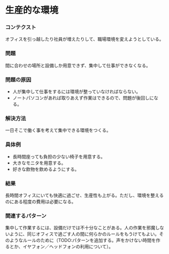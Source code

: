 生産的な環境
=====================

### コンテクスト

オフィスを引っ越したり社員が増えたりして、職場環境を変えようとしている。

### 問題

間に合わせの場所と設備しか用意できず、集中して仕事ができなくなる。

### 問題の原因

- 人が集中して仕事をするには環境が整っていなければならない。
- ノートパソコンがあれば取りあえず作業はできるので、問題が後回しになる。

### 解決方法

一日そこで働く事を考えて集中できる環境をつくる。

### 具体例

- 長時間座っても負担の少ない椅子を用意する。
- 大きなモニタを用意する。
- 好きな飲物を飲めるようにする。

### 結果

長時間オフィスにいても快適に過ごせ、生産性も上がる。ただし、環境を整えるのにある程度の費用は必要になる。

### 関連するパターン

集中して作業するには、設備だけでは不十分なことがある。人の作業を邪魔しないように、同じオフィスで過ごす人の間に何らかのルールをもうけてもよい。そのようなルールのために（TODO:パターンを追加する。声をかけない時間を作るとか、イヤフォン／ヘッドフォンの利用について）。
